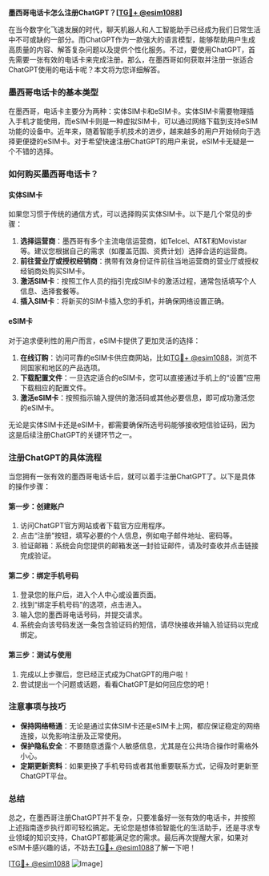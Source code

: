 **墨西哥电话卡怎么注册ChatGPT？[[TG💪+ @esim1088](https://t.me/s/esim1088)]**

在当今数字化飞速发展的时代，聊天机器人和人工智能助手已经成为我们日常生活中不可或缺的一部分。而ChatGPT作为一款强大的语言模型，能够帮助用户生成高质量的内容、解答复杂问题以及提供个性化服务。不过，要使用ChatGPT，首先需要一张有效的电话卡来完成注册。那么，在墨西哥如何获取并注册一张适合ChatGPT使用的电话卡呢？本文将为您详细解答。

### 墨西哥电话卡的基本类型

在墨西哥，电话卡主要分为两种：实体SIM卡和eSIM卡。实体SIM卡需要物理插入手机才能使用，而eSIM卡则是一种虚拟SIM卡，可以通过网络下载到支持eSIM功能的设备中。近年来，随着智能手机技术的进步，越来越多的用户开始倾向于选择更便捷的eSIM卡。对于希望快速注册ChatGPT的用户来说，eSIM卡无疑是一个不错的选择。

### 如何购买墨西哥电话卡？

#### 实体SIM卡
如果您习惯于传统的通信方式，可以选择购买实体SIM卡。以下是几个常见的步骤：
1. **选择运营商**：墨西哥有多个主流电信运营商，如Telcel、AT&T和Movistar等。建议您根据自己的需求（如覆盖范围、资费计划）选择合适的运营商。
2. **前往营业厅或授权经销商**：携带有效身份证件前往当地运营商的营业厅或授权经销商处购买SIM卡。
3. **激活SIM卡**：按照工作人员的指引完成SIM卡的激活过程，通常包括填写个人信息、选择套餐等。
4. **插入SIM卡**：将新买的SIM卡插入您的手机，并确保网络设置正确。

#### eSIM卡
对于追求便利性的用户而言，eSIM卡提供了更加灵活的选择：
1. **在线订购**：访问可靠的eSIM卡供应商网站，比如[TG💪+ @esim1088](https://t.me/s/esim1088)，浏览不同国家和地区的产品选项。
2. **下载配置文件**：一旦选定适合的eSIM卡，您可以直接通过手机上的“设置”应用下载相应的配置文件。
3. **激活eSIM卡**：按照指示输入提供的激活码或其他必要信息，即可成功激活您的eSIM卡。

无论是实体SIM卡还是eSIM卡，都需要确保所选号码能够接收短信验证码，因为这是后续注册ChatGPT的关键环节之一。

### 注册ChatGPT的具体流程

当您拥有一张有效的墨西哥电话卡后，就可以着手注册ChatGPT了。以下是具体的操作步骤：

#### 第一步：创建账户
1. 访问ChatGPT官方网站或者下载官方应用程序。
2. 点击“注册”按钮，填写必要的个人信息，例如电子邮件地址、密码等。
3. 验证邮箱：系统会向您提供的邮箱发送一封验证邮件，请及时查收并点击链接完成验证。

#### 第二步：绑定手机号码
1. 登录您的账户后，进入个人中心或设置页面。
2. 找到“绑定手机号码”的选项，点击进入。
3. 输入您的墨西哥电话号码，并提交请求。
4. 系统会向该号码发送一条包含验证码的短信，请尽快接收并输入验证码以完成绑定。

#### 第三步：测试与使用
1. 完成以上步骤后，您已经正式成为ChatGPT的用户啦！
2. 尝试提出一个问题或话题，看看ChatGPT是如何回应您的吧！

### 注意事项与技巧

- **保持网络畅通**：无论是通过实体SIM卡还是eSIM卡上网，都应保证稳定的网络连接，以免影响注册及正常使用。
- **保护隐私安全**：不要随意透露个人敏感信息，尤其是在公共场合操作时需格外小心。
- **定期更新资料**：如果更换了手机号码或者其他重要联系方式，记得及时更新至ChatGPT平台。

### 总结

总之，在墨西哥注册ChatGPT并不复杂，只要准备好一张有效的电话卡，并按照上述指南逐步执行即可轻松搞定。无论您是想体验智能化的生活助手，还是寻求专业领域的知识支持，ChatGPT都能满足您的需求。最后再次提醒大家，如果对eSIM卡感兴趣的话，不妨去[TG💪+ @esim1088](https://t.me/s/esim1088)了解一下吧！

[[TG💪+ @esim1088](https://t.me/s/esim1088) ![Image](https://i.postimg.cc/4NQfJmqS/Snipaste-2025-05-13-00-14-12.png)]